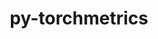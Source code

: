 ---
title: "py-torchmetrics"
layout: cache
categories: [package, develop]
meta: {"compilers": ["apple-clang@=16.0.0", "gcc@=11.4.0", "gcc@=13.2.0"], "num_specs": 200, "num_specs_by_stack": {"e4s": 9, "e4s-neoverse_v1": 4, "ml-darwin-aarch64-mps": 20, "ml-linux-aarch64-cpu": 42, "ml-linux-aarch64-cuda": 42, "ml-linux-x86_64-cpu": 41, "ml-linux-x86_64-cuda": 42, "root": 200}, "oss": ["sequoia", "ubuntu22.04", "ubuntu24.04"], "platforms": ["darwin", "linux"], "stacks": ["e4s", "e4s-neoverse_v1", "ml-darwin-aarch64-mps", "ml-linux-aarch64-cpu", "ml-linux-aarch64-cuda", "ml-linux-x86_64-cpu", "ml-linux-x86_64-cuda", "root"], "targets": ["aarch64", "neoverse_v1", "x86_64_v3"], "versions": ["1.6.0", "1.6.1", "1.6.2"]}
spec_details: [{"compiler": "apple-clang@=16.0.0", "hash": "25wtqin5hruwf7wlbxm6r72scxez2htk", "os": "sequoia", "platform": "darwin", "size": "-", "stacks": ["ml-darwin-aarch64-mps", "root"], "target": "aarch64", "variants": ["build_system=python_pip", "~image"], "versions": ["1.6.2"]}, {"compiler": "gcc@=13.2.0", "hash": "2io6d55w47ek5af7mgj3lzwlfxz74o45", "os": "ubuntu24.04", "platform": "linux", "size": "-", "stacks": ["ml-linux-x86_64-cpu", "root"], "target": "x86_64_v3", "variants": ["build_system=python_pip", "~image"], "versions": ["1.6.1"]}, {"compiler": "gcc@=13.2.0", "hash": "2jnzw7xkdejjjj2bu5vn4emdyaimbukd", "os": "ubuntu24.04", "platform": "linux", "size": "-", "stacks": ["ml-linux-aarch64-cpu", "root"], "target": "aarch64", "variants": ["build_system=python_pip", "~image"], "versions": ["1.6.1"]}, {"compiler": "apple-clang@=16.0.0", "hash": "2wak2chmlc4zn423zdxvupmnncrzgsxh", "os": "sequoia", "platform": "darwin", "size": "-", "stacks": ["ml-darwin-aarch64-mps", "root"], "target": "aarch64", "variants": ["build_system=python_pip", "~image"], "versions": ["1.6.2"]}, {"compiler": "gcc@=13.2.0", "hash": "36nk5tmipyu4ypyusr26w7d5gnfb2m2g", "os": "ubuntu24.04", "platform": "linux", "size": "-", "stacks": ["ml-linux-x86_64-cpu", "root"], "target": "x86_64_v3", "variants": ["build_system=python_pip", "~image"], "versions": ["1.6.2"]}, {"compiler": "gcc@=13.2.0", "hash": "37agagr7ziaigqlyx5achxjdsnl7k3y3", "os": "ubuntu24.04", "platform": "linux", "size": "-", "stacks": ["ml-linux-x86_64-cuda", "root"], "target": "x86_64_v3", "variants": ["build_system=python_pip", "~image"], "versions": ["1.6.1"]}, {"compiler": "gcc@=13.2.0", "hash": "3a4ma4jdn2spnwh6h6yyr33nrp62fldb", "os": "ubuntu24.04", "platform": "linux", "size": "-", "stacks": ["ml-linux-aarch64-cuda", "root"], "target": "aarch64", "variants": ["build_system=python_pip", "~image"], "versions": ["1.6.1"]}, {"compiler": "gcc@=13.2.0", "hash": "3arl3uxj5mq34sis7iwiwyxfuhlwjuul", "os": "ubuntu24.04", "platform": "linux", "size": "-", "stacks": ["ml-linux-aarch64-cpu", "root"], "target": "aarch64", "variants": ["build_system=python_pip", "~image"], "versions": ["1.6.1"]}, {"compiler": "gcc@=13.2.0", "hash": "3djiqszxu7s7dglnwvobymurs4rgooka", "os": "ubuntu24.04", "platform": "linux", "size": "-", "stacks": ["ml-linux-x86_64-cuda", "root"], "target": "x86_64_v3", "variants": ["build_system=python_pip", "~image"], "versions": ["1.6.1"]}, {"compiler": "gcc@=13.2.0", "hash": "3je7ilpwydmyrjhnaljyvxg5zwycbnmk", "os": "ubuntu24.04", "platform": "linux", "size": "-", "stacks": ["ml-linux-x86_64-cpu", "root"], "target": "x86_64_v3", "variants": ["build_system=python_pip", "~image"], "versions": ["1.6.1"]}, {"compiler": "gcc@=11.4.0", "hash": "3m2vpycpcsqwkr3p246bxboh2f2y2rbx", "os": "ubuntu22.04", "platform": "linux", "size": "-", "stacks": ["e4s", "root"], "target": "x86_64_v3", "variants": ["build_system=python_pip", "~image"], "versions": ["1.6.1"]}, {"compiler": "gcc@=13.2.0", "hash": "3qciakvnq5wbgzzk2io7vrbzx7zywvmh", "os": "ubuntu24.04", "platform": "linux", "size": "-", "stacks": ["ml-linux-aarch64-cuda", "root"], "target": "aarch64", "variants": ["build_system=python_pip", "~image"], "versions": ["1.6.1"]}, {"compiler": "gcc@=13.2.0", "hash": "3s3szvzz7csl6lr2cygfavoesra3malj", "os": "ubuntu24.04", "platform": "linux", "size": "-", "stacks": ["ml-linux-x86_64-cuda", "root"], "target": "x86_64_v3", "variants": ["build_system=python_pip", "~image"], "versions": ["1.6.2"]}, {"compiler": "gcc@=13.2.0", "hash": "3xwlmtt7kxvjhqy55dgkk2tg6oneqkjp", "os": "ubuntu24.04", "platform": "linux", "size": "-", "stacks": ["ml-linux-aarch64-cuda", "root"], "target": "aarch64", "variants": ["build_system=python_pip", "~image"], "versions": ["1.6.2"]}, {"compiler": "gcc@=13.2.0", "hash": "46nuqrlbmmdml4wva4bdod2ebse2o6pz", "os": "ubuntu24.04", "platform": "linux", "size": "-", "stacks": ["ml-linux-x86_64-cpu", "root"], "target": "x86_64_v3", "variants": ["build_system=python_pip", "~image"], "versions": ["1.6.2"]}, {"compiler": "gcc@=13.2.0", "hash": "4bljovjbzsqugk7smaxmiynkddubbbsg", "os": "ubuntu24.04", "platform": "linux", "size": "-", "stacks": ["ml-linux-x86_64-cpu", "root"], "target": "x86_64_v3", "variants": ["build_system=python_pip", "~image"], "versions": ["1.6.2"]}, {"compiler": "gcc@=13.2.0", "hash": "4k6dvxfgsvnryva5ikbjo6o75jyys3sp", "os": "ubuntu24.04", "platform": "linux", "size": "-", "stacks": ["ml-linux-x86_64-cpu", "root"], "target": "x86_64_v3", "variants": ["build_system=python_pip", "~image"], "versions": ["1.6.1"]}, {"compiler": "apple-clang@=16.0.0", "hash": "4l6xyjar5kiva5pzavew7joxlnjg53jo", "os": "sequoia", "platform": "darwin", "size": "-", "stacks": ["ml-darwin-aarch64-mps", "root"], "target": "aarch64", "variants": ["build_system=python_pip", "~image"], "versions": ["1.6.2"]}, {"compiler": "gcc@=13.2.0", "hash": "4pb524erk7pu6l6l7c25fckhj7wpypzc", "os": "ubuntu24.04", "platform": "linux", "size": "-", "stacks": ["ml-linux-aarch64-cpu", "root"], "target": "aarch64", "variants": ["build_system=python_pip", "~image"], "versions": ["1.6.1"]}, {"compiler": "gcc@=13.2.0", "hash": "4ujfp7baq4q5d6mnwpksptoyclw7ikzi", "os": "ubuntu24.04", "platform": "linux", "size": "-", "stacks": ["ml-linux-x86_64-cuda", "root"], "target": "x86_64_v3", "variants": ["build_system=python_pip", "~image"], "versions": ["1.6.2"]}, {"compiler": "apple-clang@=16.0.0", "hash": "4ygunkcwptamsrmtsrr5apbjzqug5jno", "os": "sequoia", "platform": "darwin", "size": "-", "stacks": ["ml-darwin-aarch64-mps", "root"], "target": "aarch64", "variants": ["build_system=python_pip", "~image"], "versions": ["1.6.2"]}, {"compiler": "gcc@=13.2.0", "hash": "4yqztfza47a3sls7psc2kxkcsc5utnf6", "os": "ubuntu24.04", "platform": "linux", "size": "-", "stacks": ["ml-linux-aarch64-cuda", "root"], "target": "aarch64", "variants": ["build_system=python_pip", "~image"], "versions": ["1.6.1"]}, {"compiler": "gcc@=11.4.0", "hash": "542hjb36d4yihlihpout3kzynjjdbr3s", "os": "ubuntu22.04", "platform": "linux", "size": "-", "stacks": ["e4s", "root"], "target": "x86_64_v3", "variants": ["build_system=python_pip", "~image"], "versions": ["1.6.2"]}, {"compiler": "gcc@=13.2.0", "hash": "56vrjihggom25r7y72ibeaxustrauqbe", "os": "ubuntu24.04", "platform": "linux", "size": "-", "stacks": ["ml-linux-x86_64-cpu", "root"], "target": "x86_64_v3", "variants": ["build_system=python_pip", "~image"], "versions": ["1.6.1"]}, {"compiler": "gcc@=13.2.0", "hash": "5niqio4wppjao7thcbnu7pkbivmpuhft", "os": "ubuntu24.04", "platform": "linux", "size": "-", "stacks": ["ml-linux-x86_64-cpu", "root"], "target": "x86_64_v3", "variants": ["build_system=python_pip", "~image"], "versions": ["1.6.2"]}, {"compiler": "gcc@=13.2.0", "hash": "5pqb23bpysgifwzyeckxpuvpihyb4arj", "os": "ubuntu24.04", "platform": "linux", "size": "-", "stacks": ["ml-linux-x86_64-cpu", "root"], "target": "x86_64_v3", "variants": ["build_system=python_pip", "~image"], "versions": ["1.6.1"]}, {"compiler": "gcc@=13.2.0", "hash": "62gjfsay6yddewahqcl5trhaxqgqg333", "os": "ubuntu24.04", "platform": "linux", "size": "-", "stacks": ["ml-linux-x86_64-cpu", "root"], "target": "x86_64_v3", "variants": ["build_system=python_pip", "~image"], "versions": ["1.6.1"]}, {"compiler": "gcc@=11.4.0", "hash": "63c4ojqxyddrkjhzbgog4e6lbp2iy2ig", "os": "ubuntu22.04", "platform": "linux", "size": "-", "stacks": ["e4s", "root"], "target": "x86_64_v3", "variants": ["build_system=python_pip", "~image"], "versions": ["1.6.1"]}, {"compiler": "gcc@=13.2.0", "hash": "6canwssideep5jwlkt3bpr3lgh44rqwo", "os": "ubuntu24.04", "platform": "linux", "size": "-", "stacks": ["ml-linux-aarch64-cuda", "root"], "target": "aarch64", "variants": ["build_system=python_pip", "~image"], "versions": ["1.6.2"]}, {"compiler": "gcc@=13.2.0", "hash": "6f5nqyqakdh26dbv46af5rsogvjqc4rm", "os": "ubuntu24.04", "platform": "linux", "size": "-", "stacks": ["ml-linux-aarch64-cpu", "root"], "target": "aarch64", "variants": ["build_system=python_pip", "~image"], "versions": ["1.6.2"]}, {"compiler": "gcc@=13.2.0", "hash": "6qjz7r3ixkxlb5kzcyjyfnaojzgr5y64", "os": "ubuntu24.04", "platform": "linux", "size": "-", "stacks": ["ml-linux-x86_64-cuda", "root"], "target": "x86_64_v3", "variants": ["build_system=python_pip", "~image"], "versions": ["1.6.1"]}, {"compiler": "gcc@=13.2.0", "hash": "6tevvqtfrpfaoh7rbndja62bz52efd2y", "os": "ubuntu24.04", "platform": "linux", "size": "-", "stacks": ["ml-linux-x86_64-cpu", "root"], "target": "x86_64_v3", "variants": ["build_system=python_pip", "~image"], "versions": ["1.6.2"]}, {"compiler": "gcc@=13.2.0", "hash": "6usnspnjw5mgnocr3rlaipdz7kk7iosb", "os": "ubuntu24.04", "platform": "linux", "size": "-", "stacks": ["ml-linux-aarch64-cuda", "root"], "target": "aarch64", "variants": ["build_system=python_pip", "~image"], "versions": ["1.6.2"]}, {"compiler": "gcc@=13.2.0", "hash": "6wh5iljbxqb4ccdzynq6fva4sm7fg7cl", "os": "ubuntu24.04", "platform": "linux", "size": "-", "stacks": ["ml-linux-aarch64-cuda", "root"], "target": "aarch64", "variants": ["build_system=python_pip", "~image"], "versions": ["1.6.1"]}, {"compiler": "apple-clang@=16.0.0", "hash": "6xt3mlatafafx2tcu3cmpg26zvumcg6o", "os": "sequoia", "platform": "darwin", "size": "-", "stacks": ["ml-darwin-aarch64-mps", "root"], "target": "aarch64", "variants": ["build_system=python_pip", "~image"], "versions": ["1.6.2"]}, {"compiler": "gcc@=13.2.0", "hash": "775ox7lxpx5vnko6c2uex7x4lm62cera", "os": "ubuntu24.04", "platform": "linux", "size": "-", "stacks": ["ml-linux-aarch64-cpu", "root"], "target": "aarch64", "variants": ["build_system=python_pip", "~image"], "versions": ["1.6.1"]}, {"compiler": "gcc@=13.2.0", "hash": "7d3soniz6d7ietazyfwv6q4u2y5gkprs", "os": "ubuntu24.04", "platform": "linux", "size": "-", "stacks": ["ml-linux-aarch64-cuda", "root"], "target": "aarch64", "variants": ["build_system=python_pip", "~image"], "versions": ["1.6.1"]}, {"compiler": "gcc@=13.2.0", "hash": "7dhypxoaw55h2nonwefteq4xuzzacmkf", "os": "ubuntu24.04", "platform": "linux", "size": "-", "stacks": ["ml-linux-x86_64-cuda", "root"], "target": "x86_64_v3", "variants": ["build_system=python_pip", "~image"], "versions": ["1.6.2"]}, {"compiler": "gcc@=13.2.0", "hash": "7k2cmapd5efg6bzz7ts3twgixiqavekm", "os": "ubuntu24.04", "platform": "linux", "size": "-", "stacks": ["ml-linux-aarch64-cuda", "root"], "target": "aarch64", "variants": ["build_system=python_pip", "~image"], "versions": ["1.6.1"]}, {"compiler": "gcc@=13.2.0", "hash": "7wco3ebi27pxtdash6rux67n3l6jhvz6", "os": "ubuntu24.04", "platform": "linux", "size": "-", "stacks": ["ml-linux-x86_64-cpu", "root"], "target": "x86_64_v3", "variants": ["build_system=python_pip", "~image"], "versions": ["1.6.2"]}, {"compiler": "gcc@=13.2.0", "hash": "7zsowpttnvhevnqts4dmzpp5rkcd7z33", "os": "ubuntu24.04", "platform": "linux", "size": "-", "stacks": ["ml-linux-x86_64-cpu", "root"], "target": "x86_64_v3", "variants": ["build_system=python_pip", "~image"], "versions": ["1.6.1"]}, {"compiler": "apple-clang@=16.0.0", "hash": "a25brt7tetxqf6scjpd6adibgt3lkzcx", "os": "sequoia", "platform": "darwin", "size": "-", "stacks": ["ml-darwin-aarch64-mps", "root"], "target": "aarch64", "variants": ["build_system=python_pip", "~image"], "versions": ["1.6.2"]}, {"compiler": "gcc@=13.2.0", "hash": "a3jlnjddlbamlmggpzdpvfjs72fjih7e", "os": "ubuntu24.04", "platform": "linux", "size": "-", "stacks": ["ml-linux-x86_64-cuda", "root"], "target": "x86_64_v3", "variants": ["build_system=python_pip", "~image"], "versions": ["1.6.2"]}, {"compiler": "gcc@=11.4.0", "hash": "aasfdjroeie6uukftonkvibv6noogskf", "os": "ubuntu22.04", "platform": "linux", "size": "-", "stacks": ["e4s-neoverse_v1", "root"], "target": "neoverse_v1", "variants": ["build_system=python_pip", "~image"], "versions": ["1.6.0"]}, {"compiler": "gcc@=13.2.0", "hash": "agu6l6alt4ymfyd4bpbug64pk2mnldxf", "os": "ubuntu24.04", "platform": "linux", "size": "-", "stacks": ["ml-linux-x86_64-cpu", "root"], "target": "x86_64_v3", "variants": ["build_system=python_pip", "~image"], "versions": ["1.6.1"]}, {"compiler": "gcc@=13.2.0", "hash": "anubjdgsj4saphxhewosh6zjkhnuv3dw", "os": "ubuntu24.04", "platform": "linux", "size": "-", "stacks": ["ml-linux-x86_64-cpu", "root"], "target": "x86_64_v3", "variants": ["build_system=python_pip", "~image"], "versions": ["1.6.1"]}, {"compiler": "gcc@=13.2.0", "hash": "ap4x4mz3wlfssjndxtanqxjpwnfdkc27", "os": "ubuntu24.04", "platform": "linux", "size": "-", "stacks": ["ml-linux-aarch64-cpu", "root"], "target": "aarch64", "variants": ["build_system=python_pip", "~image"], "versions": ["1.6.1"]}, {"compiler": "gcc@=13.2.0", "hash": "aypdsi254igmp4i4fy5p2vhhpqmk2hob", "os": "ubuntu24.04", "platform": "linux", "size": "-", "stacks": ["ml-linux-aarch64-cpu", "root"], "target": "aarch64", "variants": ["build_system=python_pip", "~image"], "versions": ["1.6.2"]}, {"compiler": "gcc@=13.2.0", "hash": "bobzyycdbpcjzwcvufmteppqfnnyzop7", "os": "ubuntu24.04", "platform": "linux", "size": "-", "stacks": ["ml-linux-aarch64-cuda", "root"], "target": "aarch64", "variants": ["build_system=python_pip", "~image"], "versions": ["1.6.2"]}, {"compiler": "gcc@=13.2.0", "hash": "bppnpy34ojqzyu3ceouhvm5inyymds3l", "os": "ubuntu24.04", "platform": "linux", "size": "-", "stacks": ["ml-linux-x86_64-cuda", "root"], "target": "x86_64_v3", "variants": ["build_system=python_pip", "~image"], "versions": ["1.6.1"]}, {"compiler": "gcc@=13.2.0", "hash": "bqupaovzacaw5d3niqculuwxbixics3u", "os": "ubuntu24.04", "platform": "linux", "size": "-", "stacks": ["ml-linux-aarch64-cuda", "root"], "target": "aarch64", "variants": ["build_system=python_pip", "~image"], "versions": ["1.6.1"]}, {"compiler": "gcc@=13.2.0", "hash": "c432zqofjsirj2y6jdznnvz6t4sq3i2d", "os": "ubuntu24.04", "platform": "linux", "size": "-", "stacks": ["ml-linux-x86_64-cuda", "root"], "target": "x86_64_v3", "variants": ["build_system=python_pip", "~image"], "versions": ["1.6.2"]}, {"compiler": "gcc@=13.2.0", "hash": "c6pcqwf3pjgaxeewh744ebohku4wzlk2", "os": "ubuntu24.04", "platform": "linux", "size": "-", "stacks": ["ml-linux-aarch64-cuda", "root"], "target": "aarch64", "variants": ["build_system=python_pip", "~image"], "versions": ["1.6.1"]}, {"compiler": "gcc@=13.2.0", "hash": "c7r25gapglsyrott3g5zkwoff6gihxd5", "os": "ubuntu24.04", "platform": "linux", "size": "-", "stacks": ["ml-linux-x86_64-cpu", "root"], "target": "x86_64_v3", "variants": ["build_system=python_pip", "~image"], "versions": ["1.6.1"]}, {"compiler": "gcc@=13.2.0", "hash": "cjowmxnfrct3syln3pvfu4ic72o6js4k", "os": "ubuntu24.04", "platform": "linux", "size": "-", "stacks": ["ml-linux-aarch64-cpu", "root"], "target": "aarch64", "variants": ["build_system=python_pip", "~image"], "versions": ["1.6.2"]}, {"compiler": "gcc@=13.2.0", "hash": "cm7y2kdc3a4iwl5runfeptovgrnxl5yo", "os": "ubuntu24.04", "platform": "linux", "size": "-", "stacks": ["ml-linux-aarch64-cpu", "root"], "target": "aarch64", "variants": ["build_system=python_pip", "~image"], "versions": ["1.6.1"]}, {"compiler": "gcc@=13.2.0", "hash": "coldurfbaxxhiyog22jscz7uura74wjr", "os": "ubuntu24.04", "platform": "linux", "size": "-", "stacks": ["ml-linux-aarch64-cuda", "root"], "target": "aarch64", "variants": ["build_system=python_pip", "~image"], "versions": ["1.6.2"]}, {"compiler": "gcc@=13.2.0", "hash": "cqmenvqz2ge4t5fyh5dlig6upogaaqsr", "os": "ubuntu24.04", "platform": "linux", "size": "-", "stacks": ["ml-linux-aarch64-cuda", "root"], "target": "aarch64", "variants": ["build_system=python_pip", "~image"], "versions": ["1.6.1"]}, {"compiler": "gcc@=13.2.0", "hash": "cr2a6b7gxvqau3bzx6c4rbmtqshmzhzh", "os": "ubuntu24.04", "platform": "linux", "size": "-", "stacks": ["ml-linux-aarch64-cuda", "root"], "target": "aarch64", "variants": ["build_system=python_pip", "~image"], "versions": ["1.6.1"]}, {"compiler": "gcc@=11.4.0", "hash": "cx6njgiai3b6reeihfsyscha45etfayo", "os": "ubuntu22.04", "platform": "linux", "size": "-", "stacks": ["e4s", "root"], "target": "x86_64_v3", "variants": ["build_system=python_pip", "~image"], "versions": ["1.6.2"]}, {"compiler": "apple-clang@=16.0.0", "hash": "cyxltmt7s3jzedip2b7zoqkrr6zrphjb", "os": "sequoia", "platform": "darwin", "size": "-", "stacks": ["ml-darwin-aarch64-mps", "root"], "target": "aarch64", "variants": ["build_system=python_pip", "~image"], "versions": ["1.6.2"]}, {"compiler": "gcc@=13.2.0", "hash": "dhmqh64rlmtdhaveuahhfvyabkd5z5yb", "os": "ubuntu24.04", "platform": "linux", "size": "-", "stacks": ["ml-linux-x86_64-cpu", "root"], "target": "x86_64_v3", "variants": ["build_system=python_pip", "~image"], "versions": ["1.6.1"]}, {"compiler": "gcc@=13.2.0", "hash": "djlczagrflh7duqcx7sfppr3lqlbhs4c", "os": "ubuntu24.04", "platform": "linux", "size": "-", "stacks": ["ml-linux-x86_64-cpu", "root"], "target": "x86_64_v3", "variants": ["build_system=python_pip", "~image"], "versions": ["1.6.1"]}, {"compiler": "gcc@=13.2.0", "hash": "dlrpkop3othl6oel7ssjnowijzrurgm3", "os": "ubuntu24.04", "platform": "linux", "size": "-", "stacks": ["ml-linux-x86_64-cuda", "root"], "target": "x86_64_v3", "variants": ["build_system=python_pip", "~image"], "versions": ["1.6.1"]}, {"compiler": "gcc@=13.2.0", "hash": "ds5vmnds6qfn6tbeiocroskkxbcc457u", "os": "ubuntu24.04", "platform": "linux", "size": "-", "stacks": ["ml-linux-x86_64-cpu", "root"], "target": "x86_64_v3", "variants": ["build_system=python_pip", "~image"], "versions": ["1.6.2"]}, {"compiler": "gcc@=13.2.0", "hash": "dsqfism7wje4sxxfnk55nwiabg6huh5h", "os": "ubuntu24.04", "platform": "linux", "size": "-", "stacks": ["ml-linux-aarch64-cpu", "root"], "target": "aarch64", "variants": ["build_system=python_pip", "~image"], "versions": ["1.6.2"]}, {"compiler": "gcc@=13.2.0", "hash": "dzzs2hcljtknynzgdzhixr3tsppsln24", "os": "ubuntu24.04", "platform": "linux", "size": "-", "stacks": ["ml-linux-x86_64-cuda", "root"], "target": "x86_64_v3", "variants": ["build_system=python_pip", "~image"], "versions": ["1.6.1"]}, {"compiler": "gcc@=13.2.0", "hash": "edr53scgrzrtz3qzw5n6zo5bblpdlc5l", "os": "ubuntu24.04", "platform": "linux", "size": "-", "stacks": ["ml-linux-aarch64-cuda", "root"], "target": "aarch64", "variants": ["build_system=python_pip", "~image"], "versions": ["1.6.1"]}, {"compiler": "gcc@=13.2.0", "hash": "eiezjztsspqeydz6sfmepginlew4kzvi", "os": "ubuntu24.04", "platform": "linux", "size": "-", "stacks": ["ml-linux-aarch64-cpu", "root"], "target": "aarch64", "variants": ["build_system=python_pip", "~image"], "versions": ["1.6.1"]}, {"compiler": "gcc@=13.2.0", "hash": "elv6vglybxnwci6wii4r7ygvvxd3cvl7", "os": "ubuntu24.04", "platform": "linux", "size": "-", "stacks": ["ml-linux-aarch64-cpu", "root"], "target": "aarch64", "variants": ["build_system=python_pip", "~image"], "versions": ["1.6.1"]}, {"compiler": "gcc@=13.2.0", "hash": "er6yuuhlf7qlvgzkd3u3sgf2rlfsafpx", "os": "ubuntu24.04", "platform": "linux", "size": "-", "stacks": ["ml-linux-x86_64-cuda", "root"], "target": "x86_64_v3", "variants": ["build_system=python_pip", "~image"], "versions": ["1.6.1"]}, {"compiler": "gcc@=13.2.0", "hash": "eu2wy5h5xxfw4wbyvvju7rq67waj7w6h", "os": "ubuntu24.04", "platform": "linux", "size": "-", "stacks": ["ml-linux-aarch64-cpu", "root"], "target": "aarch64", "variants": ["build_system=python_pip", "~image"], "versions": ["1.6.1"]}, {"compiler": "gcc@=13.2.0", "hash": "f7se7moglvps42rd2f574hfrqamnpjoq", "os": "ubuntu24.04", "platform": "linux", "size": "-", "stacks": ["ml-linux-aarch64-cpu", "root"], "target": "aarch64", "variants": ["build_system=python_pip", "~image"], "versions": ["1.6.1"]}, {"compiler": "gcc@=13.2.0", "hash": "fjcfylac7evbtjogsr7gxl6a2iioznsf", "os": "ubuntu24.04", "platform": "linux", "size": "-", "stacks": ["ml-linux-aarch64-cpu", "root"], "target": "aarch64", "variants": ["build_system=python_pip", "~image"], "versions": ["1.6.2"]}, {"compiler": "gcc@=13.2.0", "hash": "fnvyy7zdgxelurbgkhkdga3cr75wq523", "os": "ubuntu24.04", "platform": "linux", "size": "-", "stacks": ["ml-linux-x86_64-cuda", "root"], "target": "x86_64_v3", "variants": ["build_system=python_pip", "~image"], "versions": ["1.6.2"]}, {"compiler": "gcc@=13.2.0", "hash": "fsb7gmgxakhailc63w5frifwozrcia3p", "os": "ubuntu24.04", "platform": "linux", "size": "-", "stacks": ["ml-linux-aarch64-cuda", "root"], "target": "aarch64", "variants": ["build_system=python_pip", "~image"], "versions": ["1.6.2"]}, {"compiler": "gcc@=13.2.0", "hash": "fx6c3whmeulyi6kwwlrax7l7nd5kyqjl", "os": "ubuntu24.04", "platform": "linux", "size": "-", "stacks": ["ml-linux-aarch64-cpu", "root"], "target": "aarch64", "variants": ["build_system=python_pip", "~image"], "versions": ["1.6.2"]}, {"compiler": "gcc@=13.2.0", "hash": "gbu3iawfm2ok75ha4epr4hzbp54cnoqb", "os": "ubuntu24.04", "platform": "linux", "size": "-", "stacks": ["ml-linux-aarch64-cuda", "root"], "target": "aarch64", "variants": ["build_system=python_pip", "~image"], "versions": ["1.6.2"]}, {"compiler": "gcc@=13.2.0", "hash": "gbu556ixyyykneksbdbfkvlpyex2jyn3", "os": "ubuntu24.04", "platform": "linux", "size": "-", "stacks": ["ml-linux-x86_64-cpu", "root"], "target": "x86_64_v3", "variants": ["build_system=python_pip", "~image"], "versions": ["1.6.1"]}, {"compiler": "gcc@=13.2.0", "hash": "glzputjszxirp6pe3yjlrxxsf3dtkrdy", "os": "ubuntu24.04", "platform": "linux", "size": "-", "stacks": ["ml-linux-x86_64-cpu", "root"], "target": "x86_64_v3", "variants": ["build_system=python_pip", "~image"], "versions": ["1.6.2"]}, {"compiler": "gcc@=11.4.0", "hash": "gui6eoy5vwclvlni3a4iul52xruiibpv", "os": "ubuntu22.04", "platform": "linux", "size": "-", "stacks": ["e4s", "root"], "target": "x86_64_v3", "variants": ["build_system=python_pip", "~image"], "versions": ["1.6.2"]}, {"compiler": "apple-clang@=16.0.0", "hash": "h66klj423bnohj7mylu4ylxmkv6b44hj", "os": "sequoia", "platform": "darwin", "size": "-", "stacks": ["ml-darwin-aarch64-mps", "root"], "target": "aarch64", "variants": ["build_system=python_pip", "~image"], "versions": ["1.6.2"]}, {"compiler": "gcc@=13.2.0", "hash": "h6derez3a5ca56qlk55pje6pr7j64tzt", "os": "ubuntu24.04", "platform": "linux", "size": "-", "stacks": ["ml-linux-aarch64-cpu", "root"], "target": "aarch64", "variants": ["build_system=python_pip", "~image"], "versions": ["1.6.1"]}, {"compiler": "apple-clang@=16.0.0", "hash": "hfaakwqklnvrsu4vmcoywpkysuq7mg6g", "os": "sequoia", "platform": "darwin", "size": "-", "stacks": ["ml-darwin-aarch64-mps", "root"], "target": "aarch64", "variants": ["build_system=python_pip", "~image"], "versions": ["1.6.2"]}, {"compiler": "gcc@=13.2.0", "hash": "hh745tje3nhqumsiitnxedubdkbrnxw7", "os": "ubuntu24.04", "platform": "linux", "size": "-", "stacks": ["ml-linux-aarch64-cuda", "root"], "target": "aarch64", "variants": ["build_system=python_pip", "~image"], "versions": ["1.6.2"]}, {"compiler": "gcc@=13.2.0", "hash": "hip7qh5yjuqn7zv6shqkiezox45ddtso", "os": "ubuntu24.04", "platform": "linux", "size": "-", "stacks": ["ml-linux-aarch64-cpu", "root"], "target": "aarch64", "variants": ["build_system=python_pip", "~image"], "versions": ["1.6.2"]}, {"compiler": "gcc@=13.2.0", "hash": "hzzlyksykjffbmusstnca6znsu7lfknm", "os": "ubuntu24.04", "platform": "linux", "size": "-", "stacks": ["ml-linux-aarch64-cuda", "root"], "target": "aarch64", "variants": ["build_system=python_pip", "~image"], "versions": ["1.6.2"]}, {"compiler": "gcc@=13.2.0", "hash": "i3l4iqfh5x553mzohbuy3v7aoxhpz3gt", "os": "ubuntu24.04", "platform": "linux", "size": "-", "stacks": ["ml-linux-aarch64-cuda", "root"], "target": "aarch64", "variants": ["build_system=python_pip", "~image"], "versions": ["1.6.1"]}, {"compiler": "gcc@=13.2.0", "hash": "i3qtufwnvswa5543lsty5o3cy6fqskm7", "os": "ubuntu24.04", "platform": "linux", "size": "-", "stacks": ["ml-linux-x86_64-cpu", "root"], "target": "x86_64_v3", "variants": ["build_system=python_pip", "~image"], "versions": ["1.6.2"]}, {"compiler": "gcc@=13.2.0", "hash": "icsq3rr3d7ycq34xjazswycqm73lzma4", "os": "ubuntu24.04", "platform": "linux", "size": "-", "stacks": ["ml-linux-aarch64-cuda", "root"], "target": "aarch64", "variants": ["build_system=python_pip", "~image"], "versions": ["1.6.2"]}, {"compiler": "gcc@=13.2.0", "hash": "ilrqhwsojqbfgbxn5wgkwekmqussf6yd", "os": "ubuntu24.04", "platform": "linux", "size": "-", "stacks": ["ml-linux-aarch64-cpu", "root"], "target": "aarch64", "variants": ["build_system=python_pip", "~image"], "versions": ["1.6.1"]}, {"compiler": "gcc@=13.2.0", "hash": "ithrwwd5ncrndacmhljkj3slrp5vtlvo", "os": "ubuntu24.04", "platform": "linux", "size": "-", "stacks": ["ml-linux-aarch64-cuda", "root"], "target": "aarch64", "variants": ["build_system=python_pip", "~image"], "versions": ["1.6.1"]}, {"compiler": "gcc@=13.2.0", "hash": "j3tdn5cgscc5gj2virv4uroyrlla3ffu", "os": "ubuntu24.04", "platform": "linux", "size": "-", "stacks": ["ml-linux-aarch64-cpu", "root"], "target": "aarch64", "variants": ["build_system=python_pip", "~image"], "versions": ["1.6.2"]}, {"compiler": "gcc@=13.2.0", "hash": "japer4csyqay6s3acacqcsy4yqjxdv6k", "os": "ubuntu24.04", "platform": "linux", "size": "-", "stacks": ["ml-linux-aarch64-cuda", "root"], "target": "aarch64", "variants": ["build_system=python_pip", "~image"], "versions": ["1.6.2"]}, {"compiler": "gcc@=13.2.0", "hash": "jc75drm5gcvojykb6i2y2hifmvigxn5f", "os": "ubuntu24.04", "platform": "linux", "size": "-", "stacks": ["ml-linux-x86_64-cuda", "root"], "target": "x86_64_v3", "variants": ["build_system=python_pip", "~image"], "versions": ["1.6.2"]}, {"compiler": "gcc@=13.2.0", "hash": "jcbrfpffdbpdz7kredy3brtp2j53ponv", "os": "ubuntu24.04", "platform": "linux", "size": "-", "stacks": ["ml-linux-aarch64-cpu", "root"], "target": "aarch64", "variants": ["build_system=python_pip", "~image"], "versions": ["1.6.2"]}, {"compiler": "gcc@=13.2.0", "hash": "jcvb35okqzit7yrh4hxv5u5m7xjftliq", "os": "ubuntu24.04", "platform": "linux", "size": "-", "stacks": ["ml-linux-x86_64-cuda", "root"], "target": "x86_64_v3", "variants": ["build_system=python_pip", "~image"], "versions": ["1.6.2"]}, {"compiler": "gcc@=13.2.0", "hash": "jd7jmjpx7ljfqcghivtpxlge57ub4ryc", "os": "ubuntu24.04", "platform": "linux", "size": "-", "stacks": ["ml-linux-x86_64-cuda", "root"], "target": "x86_64_v3", "variants": ["build_system=python_pip", "~image"], "versions": ["1.6.1"]}, {"compiler": "gcc@=13.2.0", "hash": "jk7tpmpzwraqaedloao3zbf2rstqnhvh", "os": "ubuntu24.04", "platform": "linux", "size": "-", "stacks": ["ml-linux-x86_64-cpu", "root"], "target": "x86_64_v3", "variants": ["build_system=python_pip", "~image"], "versions": ["1.6.2"]}, {"compiler": "gcc@=13.2.0", "hash": "jm4ytjzkcllvuno6bvob6geq5dvz7shs", "os": "ubuntu24.04", "platform": "linux", "size": "-", "stacks": ["ml-linux-aarch64-cuda", "root"], "target": "aarch64", "variants": ["build_system=python_pip", "~image"], "versions": ["1.6.2"]}, {"compiler": "gcc@=13.2.0", "hash": "joluwullt6gg4xhr6lprvcsx7x2npglc", "os": "ubuntu24.04", "platform": "linux", "size": "-", "stacks": ["ml-linux-aarch64-cpu", "root"], "target": "aarch64", "variants": ["build_system=python_pip", "~image"], "versions": ["1.6.1"]}, {"compiler": "gcc@=13.2.0", "hash": "k6cxchaksm6jhqryo3xd6m5nqsnidwzz", "os": "ubuntu24.04", "platform": "linux", "size": "-", "stacks": ["ml-linux-x86_64-cpu", "root"], "target": "x86_64_v3", "variants": ["build_system=python_pip", "~image"], "versions": ["1.6.1"]}, {"compiler": "gcc@=13.2.0", "hash": "kgjam6eaey6eslshluouz65u3sbpkicy", "os": "ubuntu24.04", "platform": "linux", "size": "-", "stacks": ["ml-linux-x86_64-cpu", "root"], "target": "x86_64_v3", "variants": ["build_system=python_pip", "~image"], "versions": ["1.6.2"]}, {"compiler": "gcc@=13.2.0", "hash": "kk24ob3ny2rev2afqs5ywcwmxisztpp7", "os": "ubuntu24.04", "platform": "linux", "size": "-", "stacks": ["ml-linux-aarch64-cpu", "root"], "target": "aarch64", "variants": ["build_system=python_pip", "~image"], "versions": ["1.6.1"]}, {"compiler": "gcc@=13.2.0", "hash": "kkcpkxjckbiagx7ek5c7wqjcblxx3p2v", "os": "ubuntu24.04", "platform": "linux", "size": "-", "stacks": ["ml-linux-aarch64-cpu", "root"], "target": "aarch64", "variants": ["build_system=python_pip", "~image"], "versions": ["1.6.2"]}, {"compiler": "apple-clang@=16.0.0", "hash": "ksbavh7sghljfqgalzarqdhx2vffykys", "os": "sequoia", "platform": "darwin", "size": "-", "stacks": ["ml-darwin-aarch64-mps", "root"], "target": "aarch64", "variants": ["build_system=python_pip", "~image"], "versions": ["1.6.1"]}, {"compiler": "gcc@=13.2.0", "hash": "kw2h4ictwwrn5hrrro56jfkkmuniy3e2", "os": "ubuntu24.04", "platform": "linux", "size": "-", "stacks": ["ml-linux-aarch64-cuda", "root"], "target": "aarch64", "variants": ["build_system=python_pip", "~image"], "versions": ["1.6.2"]}, {"compiler": "gcc@=13.2.0", "hash": "latorwnvwbdcfyvhjl24cfrpa7ncdojs", "os": "ubuntu24.04", "platform": "linux", "size": "-", "stacks": ["ml-linux-x86_64-cuda", "root"], "target": "x86_64_v3", "variants": ["build_system=python_pip", "~image"], "versions": ["1.6.1"]}, {"compiler": "gcc@=13.2.0", "hash": "lbt5vfm7kb2vgps22o3r3rrweuo3rzpx", "os": "ubuntu24.04", "platform": "linux", "size": "-", "stacks": ["ml-linux-aarch64-cpu", "root"], "target": "aarch64", "variants": ["build_system=python_pip", "~image"], "versions": ["1.6.1"]}, {"compiler": "gcc@=13.2.0", "hash": "ldurldvnspx23xqepcs6xkns5alvbauv", "os": "ubuntu24.04", "platform": "linux", "size": "-", "stacks": ["ml-linux-aarch64-cuda", "root"], "target": "aarch64", "variants": ["build_system=python_pip", "~image"], "versions": ["1.6.2"]}, {"compiler": "apple-clang@=16.0.0", "hash": "lhxn4bg377ctilbthm4fzuuy4j6lfrg4", "os": "sequoia", "platform": "darwin", "size": "-", "stacks": ["ml-darwin-aarch64-mps", "root"], "target": "aarch64", "variants": ["build_system=python_pip", "~image"], "versions": ["1.6.2"]}, {"compiler": "gcc@=13.2.0", "hash": "lvel4ai3uu4tifxql4hnv5e6tgusmbl6", "os": "ubuntu24.04", "platform": "linux", "size": "-", "stacks": ["ml-linux-x86_64-cuda", "root"], "target": "x86_64_v3", "variants": ["build_system=python_pip", "~image"], "versions": ["1.6.2"]}, {"compiler": "gcc@=13.2.0", "hash": "lxxk33nypfgawo2dlep2ycojzekfot5r", "os": "ubuntu24.04", "platform": "linux", "size": "-", "stacks": ["ml-linux-x86_64-cuda", "root"], "target": "x86_64_v3", "variants": ["build_system=python_pip", "~image"], "versions": ["1.6.1"]}, {"compiler": "gcc@=13.2.0", "hash": "m5cmnyp7xufnoxu4ahgz4xz2cisvc6tz", "os": "ubuntu24.04", "platform": "linux", "size": "-", "stacks": ["ml-linux-aarch64-cpu", "root"], "target": "aarch64", "variants": ["build_system=python_pip", "~image"], "versions": ["1.6.2"]}, {"compiler": "gcc@=13.2.0", "hash": "minytypqcgluhdrn75ofytl5g7arbpke", "os": "ubuntu24.04", "platform": "linux", "size": "-", "stacks": ["ml-linux-x86_64-cuda", "root"], "target": "x86_64_v3", "variants": ["build_system=python_pip", "~image"], "versions": ["1.6.1"]}, {"compiler": "gcc@=13.2.0", "hash": "mtovy6yeutmp3mnhryiavxn5vkcloetm", "os": "ubuntu24.04", "platform": "linux", "size": "-", "stacks": ["ml-linux-x86_64-cuda", "root"], "target": "x86_64_v3", "variants": ["build_system=python_pip", "~image"], "versions": ["1.6.2"]}, {"compiler": "gcc@=13.2.0", "hash": "mufverbj5mxuxumpnfv7konhgvfwm5c4", "os": "ubuntu24.04", "platform": "linux", "size": "-", "stacks": ["ml-linux-aarch64-cpu", "root"], "target": "aarch64", "variants": ["build_system=python_pip", "~image"], "versions": ["1.6.2"]}, {"compiler": "gcc@=13.2.0", "hash": "my2hlke6ibzlkciuaioc23o4y5rmrtut", "os": "ubuntu24.04", "platform": "linux", "size": "-", "stacks": ["ml-linux-x86_64-cpu", "root"], "target": "x86_64_v3", "variants": ["build_system=python_pip", "~image"], "versions": ["1.6.1"]}, {"compiler": "gcc@=13.2.0", "hash": "n3xw7j7fmykrvcqstqxefbbpdb3yjwkb", "os": "ubuntu24.04", "platform": "linux", "size": "-", "stacks": ["ml-linux-aarch64-cpu", "root"], "target": "aarch64", "variants": ["build_system=python_pip", "~image"], "versions": ["1.6.2"]}, {"compiler": "gcc@=13.2.0", "hash": "n6caxvanlqzmwek5scbkbrmeerfd6lfr", "os": "ubuntu24.04", "platform": "linux", "size": "-", "stacks": ["ml-linux-x86_64-cuda", "root"], "target": "x86_64_v3", "variants": ["build_system=python_pip", "~image"], "versions": ["1.6.1"]}, {"compiler": "gcc@=11.4.0", "hash": "nfjfage57vxd2lp2vqcgipt7yfpf7c7h", "os": "ubuntu22.04", "platform": "linux", "size": "-", "stacks": ["e4s-neoverse_v1", "root"], "target": "neoverse_v1", "variants": ["build_system=python_pip", "~image"], "versions": ["1.6.0"]}, {"compiler": "gcc@=13.2.0", "hash": "nfq3ukmlp3dkpajbgxcjepkwdya3if5a", "os": "ubuntu24.04", "platform": "linux", "size": "-", "stacks": ["ml-linux-aarch64-cpu", "root"], "target": "aarch64", "variants": ["build_system=python_pip", "~image"], "versions": ["1.6.2"]}, {"compiler": "gcc@=13.2.0", "hash": "npugfjpa66qz2rlac32augs6znx6pro6", "os": "ubuntu24.04", "platform": "linux", "size": "-", "stacks": ["ml-linux-x86_64-cuda", "root"], "target": "x86_64_v3", "variants": ["build_system=python_pip", "~image"], "versions": ["1.6.1"]}, {"compiler": "gcc@=13.2.0", "hash": "nsabjs5fycgeectoiezqwefhtp7k7uch", "os": "ubuntu24.04", "platform": "linux", "size": "-", "stacks": ["ml-linux-x86_64-cuda", "root"], "target": "x86_64_v3", "variants": ["build_system=python_pip", "~image"], "versions": ["1.6.2"]}, {"compiler": "gcc@=13.2.0", "hash": "oa76dsmnrdj6wdrauntrvjxkbnjyqf7p", "os": "ubuntu24.04", "platform": "linux", "size": "-", "stacks": ["ml-linux-x86_64-cuda", "root"], "target": "x86_64_v3", "variants": ["build_system=python_pip", "~image"], "versions": ["1.6.1"]}, {"compiler": "gcc@=13.2.0", "hash": "ocr7xm4p7xrhh4y4o5s4i5wviffyokra", "os": "ubuntu24.04", "platform": "linux", "size": "-", "stacks": ["ml-linux-x86_64-cuda", "root"], "target": "x86_64_v3", "variants": ["build_system=python_pip", "~image"], "versions": ["1.6.1"]}, {"compiler": "gcc@=13.2.0", "hash": "oysuaf3yaoabi3e3edlpucvxpaqdzglg", "os": "ubuntu24.04", "platform": "linux", "size": "-", "stacks": ["ml-linux-x86_64-cuda", "root"], "target": "x86_64_v3", "variants": ["build_system=python_pip", "~image"], "versions": ["1.6.2"]}, {"compiler": "gcc@=13.2.0", "hash": "p4766lanvwulaur45ghuwxoib5o35hrw", "os": "ubuntu24.04", "platform": "linux", "size": "-", "stacks": ["ml-linux-aarch64-cuda", "root"], "target": "aarch64", "variants": ["build_system=python_pip", "~image"], "versions": ["1.6.1"]}, {"compiler": "gcc@=13.2.0", "hash": "pdshqwf5jabbgrtheaycdios7c255ki4", "os": "ubuntu24.04", "platform": "linux", "size": "-", "stacks": ["ml-linux-aarch64-cpu", "root"], "target": "aarch64", "variants": ["build_system=python_pip", "~image"], "versions": ["1.6.2"]}, {"compiler": "gcc@=13.2.0", "hash": "pe3u6wthmpuglvg5emj7da2bwodavsnd", "os": "ubuntu24.04", "platform": "linux", "size": "-", "stacks": ["ml-linux-x86_64-cuda", "root"], "target": "x86_64_v3", "variants": ["build_system=python_pip", "~image"], "versions": ["1.6.1"]}, {"compiler": "gcc@=13.2.0", "hash": "pppfvkik74ztyewymsw2xg6x7d45zohn", "os": "ubuntu24.04", "platform": "linux", "size": "-", "stacks": ["ml-linux-x86_64-cpu", "root"], "target": "x86_64_v3", "variants": ["build_system=python_pip", "~image"], "versions": ["1.6.2"]}, {"compiler": "gcc@=13.2.0", "hash": "ptmlqps4dhsyzt3jhhz4mjiputoobcue", "os": "ubuntu24.04", "platform": "linux", "size": "-", "stacks": ["ml-linux-x86_64-cuda", "root"], "target": "x86_64_v3", "variants": ["build_system=python_pip", "~image"], "versions": ["1.6.1"]}, {"compiler": "gcc@=13.2.0", "hash": "puww4kgurcrf2fposldv6sjpza5dyiux", "os": "ubuntu24.04", "platform": "linux", "size": "-", "stacks": ["ml-linux-x86_64-cpu", "root"], "target": "x86_64_v3", "variants": ["build_system=python_pip", "~image"], "versions": ["1.6.2"]}, {"compiler": "gcc@=13.2.0", "hash": "pvgn4j52bq3lcethbicvpxhrqfyc3uqz", "os": "ubuntu24.04", "platform": "linux", "size": "-", "stacks": ["ml-linux-aarch64-cpu", "root"], "target": "aarch64", "variants": ["build_system=python_pip", "~image"], "versions": ["1.6.2"]}, {"compiler": "gcc@=13.2.0", "hash": "pvuahyuw25wbtontkc4edcmmtlpgagwi", "os": "ubuntu24.04", "platform": "linux", "size": "-", "stacks": ["ml-linux-aarch64-cuda", "root"], "target": "aarch64", "variants": ["build_system=python_pip", "~image"], "versions": ["1.6.1"]}, {"compiler": "apple-clang@=16.0.0", "hash": "pzjvtul4dqdg64tgkjss2akyzkjduque", "os": "sequoia", "platform": "darwin", "size": "-", "stacks": ["ml-darwin-aarch64-mps", "root"], "target": "aarch64", "variants": ["build_system=python_pip", "~image"], "versions": ["1.6.1"]}, {"compiler": "gcc@=13.2.0", "hash": "qdme4zr636w4nz4az7lpxv5if3iaw2ry", "os": "ubuntu24.04", "platform": "linux", "size": "-", "stacks": ["ml-linux-x86_64-cuda", "root"], "target": "x86_64_v3", "variants": ["build_system=python_pip", "~image"], "versions": ["1.6.1"]}, {"compiler": "gcc@=13.2.0", "hash": "qf3ogcwigj77ql2qowgx4c4pdbgpqaj7", "os": "ubuntu24.04", "platform": "linux", "size": "-", "stacks": ["ml-linux-x86_64-cuda", "root"], "target": "x86_64_v3", "variants": ["build_system=python_pip", "~image"], "versions": ["1.6.2"]}, {"compiler": "gcc@=13.2.0", "hash": "qiww7453qx6sbzz4vezyts2e75fwwww2", "os": "ubuntu24.04", "platform": "linux", "size": "-", "stacks": ["ml-linux-x86_64-cuda", "root"], "target": "x86_64_v3", "variants": ["build_system=python_pip", "~image"], "versions": ["1.6.1"]}, {"compiler": "gcc@=13.2.0", "hash": "qjaa5tr7jglxyoxhky6uy5u6zecr5wie", "os": "ubuntu24.04", "platform": "linux", "size": "-", "stacks": ["ml-linux-x86_64-cuda", "root"], "target": "x86_64_v3", "variants": ["build_system=python_pip", "~image"], "versions": ["1.6.2"]}, {"compiler": "gcc@=11.4.0", "hash": "qjrktfz3xpijzwkk5yqw3yzps5omi6s2", "os": "ubuntu22.04", "platform": "linux", "size": "-", "stacks": ["e4s", "root"], "target": "x86_64_v3", "variants": ["build_system=python_pip", "~image"], "versions": ["1.6.1"]}, {"compiler": "gcc@=13.2.0", "hash": "qk6jv26pqfowyialux4oxzkrf4cfcqkf", "os": "ubuntu24.04", "platform": "linux", "size": "-", "stacks": ["ml-linux-x86_64-cuda", "root"], "target": "x86_64_v3", "variants": ["build_system=python_pip", "~image"], "versions": ["1.6.2"]}, {"compiler": "gcc@=13.2.0", "hash": "qn64jzocizjg5slgnfazkudozueev3fl", "os": "ubuntu24.04", "platform": "linux", "size": "-", "stacks": ["ml-linux-x86_64-cuda", "root"], "target": "x86_64_v3", "variants": ["build_system=python_pip", "~image"], "versions": ["1.6.2"]}, {"compiler": "gcc@=13.2.0", "hash": "qpmeybdwuhbzjmk7ixrdtjs3qgfttzs3", "os": "ubuntu24.04", "platform": "linux", "size": "-", "stacks": ["ml-linux-aarch64-cuda", "root"], "target": "aarch64", "variants": ["build_system=python_pip", "~image"], "versions": ["1.6.1"]}, {"compiler": "gcc@=13.2.0", "hash": "qye3qf6alkhs7kfm6w2hg4b6okebb43p", "os": "ubuntu24.04", "platform": "linux", "size": "-", "stacks": ["ml-linux-aarch64-cuda", "root"], "target": "aarch64", "variants": ["build_system=python_pip", "~image"], "versions": ["1.6.2"]}, {"compiler": "gcc@=13.2.0", "hash": "qzho7cqxgpwcl6orwmtig4uh4e6kf6qr", "os": "ubuntu24.04", "platform": "linux", "size": "-", "stacks": ["ml-linux-x86_64-cpu", "root"], "target": "x86_64_v3", "variants": ["build_system=python_pip", "~image"], "versions": ["1.6.1"]}, {"compiler": "gcc@=13.2.0", "hash": "r3okzbxx7cfsbtnzfjlch5ozei65r7f5", "os": "ubuntu24.04", "platform": "linux", "size": "-", "stacks": ["ml-linux-x86_64-cpu", "root"], "target": "x86_64_v3", "variants": ["build_system=python_pip", "~image"], "versions": ["1.6.2"]}, {"compiler": "apple-clang@=16.0.0", "hash": "r57dlm5g2ws2o7rvb7ygr6h44nrkz3xq", "os": "sequoia", "platform": "darwin", "size": "-", "stacks": ["ml-darwin-aarch64-mps", "root"], "target": "aarch64", "variants": ["build_system=python_pip", "~image"], "versions": ["1.6.2"]}, {"compiler": "apple-clang@=16.0.0", "hash": "r7au6t3db3je6t6g5jseb7woskvr5t2g", "os": "sequoia", "platform": "darwin", "size": "-", "stacks": ["ml-darwin-aarch64-mps", "root"], "target": "aarch64", "variants": ["build_system=python_pip", "~image"], "versions": ["1.6.2"]}, {"compiler": "apple-clang@=16.0.0", "hash": "rc2qgnbhenbjjvh6glyqdylorlx3gl3s", "os": "sequoia", "platform": "darwin", "size": "-", "stacks": ["ml-darwin-aarch64-mps", "root"], "target": "aarch64", "variants": ["build_system=python_pip", "~image"], "versions": ["1.6.2"]}, {"compiler": "gcc@=13.2.0", "hash": "rcsit5zzn7m7z34qhmxthtias564qrki", "os": "ubuntu24.04", "platform": "linux", "size": "-", "stacks": ["ml-linux-aarch64-cuda", "root"], "target": "aarch64", "variants": ["build_system=python_pip", "~image"], "versions": ["1.6.2"]}, {"compiler": "gcc@=11.4.0", "hash": "rcur6os2wk7xu6fgnqty3lf4dfvakloj", "os": "ubuntu22.04", "platform": "linux", "size": "-", "stacks": ["e4s", "root"], "target": "x86_64_v3", "variants": ["build_system=python_pip", "~image"], "versions": ["1.6.1"]}, {"compiler": "gcc@=13.2.0", "hash": "rcyq4dqqiy5mvoiatiebmjmdzavu5gqa", "os": "ubuntu24.04", "platform": "linux", "size": "-", "stacks": ["ml-linux-x86_64-cuda", "root"], "target": "x86_64_v3", "variants": ["build_system=python_pip", "~image"], "versions": ["1.6.2"]}, {"compiler": "gcc@=13.2.0", "hash": "reyvg55hxwk2qvz3c6o3r3uiazpt4lo4", "os": "ubuntu24.04", "platform": "linux", "size": "-", "stacks": ["ml-linux-aarch64-cuda", "root"], "target": "aarch64", "variants": ["build_system=python_pip", "~image"], "versions": ["1.6.2"]}, {"compiler": "gcc@=13.2.0", "hash": "rqeo7fafncwyvi3jlw6yle7popfkzior", "os": "ubuntu24.04", "platform": "linux", "size": "-", "stacks": ["ml-linux-aarch64-cuda", "root"], "target": "aarch64", "variants": ["build_system=python_pip", "~image"], "versions": ["1.6.2"]}, {"compiler": "gcc@=13.2.0", "hash": "rr5hhrwcp3kjlr3yy73pz2nadiodqjth", "os": "ubuntu24.04", "platform": "linux", "size": "-", "stacks": ["ml-linux-aarch64-cuda", "root"], "target": "aarch64", "variants": ["build_system=python_pip", "~image"], "versions": ["1.6.1"]}, {"compiler": "gcc@=13.2.0", "hash": "spmjpvmw5gngl4pehkdekz65j2i3goc2", "os": "ubuntu24.04", "platform": "linux", "size": "-", "stacks": ["ml-linux-aarch64-cuda", "root"], "target": "aarch64", "variants": ["build_system=python_pip", "~image"], "versions": ["1.6.1"]}, {"compiler": "gcc@=13.2.0", "hash": "spnt7y57hdgbg37e36k3qd3rauyjvnnu", "os": "ubuntu24.04", "platform": "linux", "size": "-", "stacks": ["ml-linux-x86_64-cpu", "root"], "target": "x86_64_v3", "variants": ["build_system=python_pip", "~image"], "versions": ["1.6.1"]}, {"compiler": "gcc@=13.2.0", "hash": "sq3u6jb267qt7n3oorar43ckmctvc2sz", "os": "ubuntu24.04", "platform": "linux", "size": "-", "stacks": ["ml-linux-x86_64-cpu", "root"], "target": "x86_64_v3", "variants": ["build_system=python_pip", "~image"], "versions": ["1.6.2"]}, {"compiler": "gcc@=13.2.0", "hash": "svcq6tobmzmsynpbyw3uvlar6pbn72q6", "os": "ubuntu24.04", "platform": "linux", "size": "-", "stacks": ["ml-linux-x86_64-cpu", "root"], "target": "x86_64_v3", "variants": ["build_system=python_pip", "~image"], "versions": ["1.6.2"]}, {"compiler": "gcc@=11.4.0", "hash": "svt54ovs6cfmbaiwqztp4jznvpk62y57", "os": "ubuntu22.04", "platform": "linux", "size": "-", "stacks": ["e4s", "root"], "target": "x86_64_v3", "variants": ["build_system=python_pip", "~image"], "versions": ["1.6.2"]}, {"compiler": "gcc@=13.2.0", "hash": "t35gth5lkhjexatic6dwqbcmax4nomfy", "os": "ubuntu24.04", "platform": "linux", "size": "-", "stacks": ["ml-linux-aarch64-cuda", "root"], "target": "aarch64", "variants": ["build_system=python_pip", "~image"], "versions": ["1.6.2"]}, {"compiler": "gcc@=13.2.0", "hash": "t3cew54rtjw2wgbb4gjqd2pzjkn2dbwh", "os": "ubuntu24.04", "platform": "linux", "size": "-", "stacks": ["ml-linux-x86_64-cuda", "root"], "target": "x86_64_v3", "variants": ["build_system=python_pip", "~image"], "versions": ["1.6.1"]}, {"compiler": "gcc@=13.2.0", "hash": "t4tv2nwuyo2kcskfy54cfmzyaajf2dwn", "os": "ubuntu24.04", "platform": "linux", "size": "-", "stacks": ["ml-linux-x86_64-cpu", "root"], "target": "x86_64_v3", "variants": ["build_system=python_pip", "~image"], "versions": ["1.6.1"]}, {"compiler": "gcc@=13.2.0", "hash": "t5kdetrm3ziprvorzszwintc2nplxgbz", "os": "ubuntu24.04", "platform": "linux", "size": "-", "stacks": ["ml-linux-x86_64-cuda", "root"], "target": "x86_64_v3", "variants": ["build_system=python_pip", "~image"], "versions": ["1.6.2"]}, {"compiler": "gcc@=13.2.0", "hash": "tbssofccaztj62bjt6x47cgmviazixq7", "os": "ubuntu24.04", "platform": "linux", "size": "-", "stacks": ["ml-linux-x86_64-cuda", "root"], "target": "x86_64_v3", "variants": ["build_system=python_pip", "~image"], "versions": ["1.6.2"]}, {"compiler": "gcc@=13.2.0", "hash": "tdbdotdvz6gv7veuxjy42nqxhxvjzfsg", "os": "ubuntu24.04", "platform": "linux", "size": "-", "stacks": ["ml-linux-aarch64-cuda", "root"], "target": "aarch64", "variants": ["build_system=python_pip", "~image"], "versions": ["1.6.1"]}, {"compiler": "apple-clang@=16.0.0", "hash": "tkaxen7ugj3udktceco6cvz42atq52sv", "os": "sequoia", "platform": "darwin", "size": "-", "stacks": ["ml-darwin-aarch64-mps", "root"], "target": "aarch64", "variants": ["build_system=python_pip", "~image"], "versions": ["1.6.2"]}, {"compiler": "gcc@=13.2.0", "hash": "ts34k4obwcpy5wjsit2fl6gzgf35grkz", "os": "ubuntu24.04", "platform": "linux", "size": "-", "stacks": ["ml-linux-aarch64-cpu", "root"], "target": "aarch64", "variants": ["build_system=python_pip", "~image"], "versions": ["1.6.1"]}, {"compiler": "apple-clang@=16.0.0", "hash": "tzmcanpjlomx5bfjujsnujgmexqlo57r", "os": "sequoia", "platform": "darwin", "size": "-", "stacks": ["ml-darwin-aarch64-mps", "root"], "target": "aarch64", "variants": ["build_system=python_pip", "~image"], "versions": ["1.6.1"]}, {"compiler": "apple-clang@=16.0.0", "hash": "ufe2m5novzw4hzt54taszmghld5auaan", "os": "sequoia", "platform": "darwin", "size": "-", "stacks": ["ml-darwin-aarch64-mps", "root"], "target": "aarch64", "variants": ["build_system=python_pip", "~image"], "versions": ["1.6.1"]}, {"compiler": "gcc@=13.2.0", "hash": "upkem2g5avj6ugji57fmn566kro4edqr", "os": "ubuntu24.04", "platform": "linux", "size": "-", "stacks": ["ml-linux-x86_64-cpu", "root"], "target": "x86_64_v3", "variants": ["build_system=python_pip", "~image"], "versions": ["1.6.1"]}, {"compiler": "gcc@=13.2.0", "hash": "uth3gv765gu23fye74gicvabaqboscis", "os": "ubuntu24.04", "platform": "linux", "size": "-", "stacks": ["ml-linux-x86_64-cpu", "root"], "target": "x86_64_v3", "variants": ["build_system=python_pip", "~image"], "versions": ["1.6.2"]}, {"compiler": "gcc@=13.2.0", "hash": "vcw76iq5y5b4ymdu3t7jg45jjlxgm4jp", "os": "ubuntu24.04", "platform": "linux", "size": "-", "stacks": ["ml-linux-aarch64-cpu", "root"], "target": "aarch64", "variants": ["build_system=python_pip", "~image"], "versions": ["1.6.1"]}, {"compiler": "gcc@=11.4.0", "hash": "vgudd6anvzi3i6twd5ziihwmlngqcao5", "os": "ubuntu22.04", "platform": "linux", "size": "-", "stacks": ["e4s", "root"], "target": "x86_64_v3", "variants": ["build_system=python_pip", "~image"], "versions": ["1.6.1"]}, {"compiler": "gcc@=13.2.0", "hash": "vkwnadgc4a4xsvyoyhcknsq3ak3wqwpx", "os": "ubuntu24.04", "platform": "linux", "size": "-", "stacks": ["ml-linux-aarch64-cuda", "root"], "target": "aarch64", "variants": ["build_system=python_pip", "~image"], "versions": ["1.6.1"]}, {"compiler": "gcc@=13.2.0", "hash": "vxcco222n4w2q7jeodiocip3vyqqmzd7", "os": "ubuntu24.04", "platform": "linux", "size": "-", "stacks": ["ml-linux-x86_64-cpu", "root"], "target": "x86_64_v3", "variants": ["build_system=python_pip", "~image"], "versions": ["1.6.2"]}, {"compiler": "gcc@=13.2.0", "hash": "vz5ahq5zsyd6abp36lezsft2sfo4bpyz", "os": "ubuntu24.04", "platform": "linux", "size": "-", "stacks": ["ml-linux-aarch64-cpu", "root"], "target": "aarch64", "variants": ["build_system=python_pip", "~image"], "versions": ["1.6.2"]}, {"compiler": "gcc@=13.2.0", "hash": "w7pgug2pww7blpcpowdolyae2t6ucaa4", "os": "ubuntu24.04", "platform": "linux", "size": "-", "stacks": ["ml-linux-x86_64-cuda", "root"], "target": "x86_64_v3", "variants": ["build_system=python_pip", "~image"], "versions": ["1.6.2"]}, {"compiler": "gcc@=13.2.0", "hash": "wajtueoa3nsv3uz4mb2z6hifjnlympbn", "os": "ubuntu24.04", "platform": "linux", "size": "-", "stacks": ["ml-linux-aarch64-cuda", "root"], "target": "aarch64", "variants": ["build_system=python_pip", "~image"], "versions": ["1.6.1"]}, {"compiler": "apple-clang@=16.0.0", "hash": "wen43x3jpw7cufdmnmwjdpgzstmcvb4r", "os": "sequoia", "platform": "darwin", "size": "-", "stacks": ["ml-darwin-aarch64-mps", "root"], "target": "aarch64", "variants": ["build_system=python_pip", "~image"], "versions": ["1.6.2"]}, {"compiler": "gcc@=11.4.0", "hash": "whu2kiu3d4h4rlix6iozutsjidj5gpww", "os": "ubuntu22.04", "platform": "linux", "size": "-", "stacks": ["e4s-neoverse_v1", "root"], "target": "neoverse_v1", "variants": ["build_system=python_pip", "~image"], "versions": ["1.6.0"]}, {"compiler": "gcc@=13.2.0", "hash": "wyqzllic5w3wko24psamdcqfhpxqfjks", "os": "ubuntu24.04", "platform": "linux", "size": "-", "stacks": ["ml-linux-aarch64-cpu", "root"], "target": "aarch64", "variants": ["build_system=python_pip", "~image"], "versions": ["1.6.1"]}, {"compiler": "gcc@=13.2.0", "hash": "x4eakmzxb63ldfri6ldgaf3fh7fimpxk", "os": "ubuntu24.04", "platform": "linux", "size": "-", "stacks": ["ml-linux-x86_64-cpu", "root"], "target": "x86_64_v3", "variants": ["build_system=python_pip", "~image"], "versions": ["1.6.2"]}, {"compiler": "gcc@=13.2.0", "hash": "xkvilldrhwd5hlbnrztxfjg2dzkvt3rg", "os": "ubuntu24.04", "platform": "linux", "size": "-", "stacks": ["ml-linux-x86_64-cpu", "root"], "target": "x86_64_v3", "variants": ["build_system=python_pip", "~image"], "versions": ["1.6.1"]}, {"compiler": "gcc@=13.2.0", "hash": "yed7xveqolpwhtvz7sw6zhpaju32orin", "os": "ubuntu24.04", "platform": "linux", "size": "-", "stacks": ["ml-linux-aarch64-cpu", "root"], "target": "aarch64", "variants": ["build_system=python_pip", "~image"], "versions": ["1.6.2"]}, {"compiler": "gcc@=11.4.0", "hash": "yffekwobw52thlarxnvauaqszftqdqjo", "os": "ubuntu22.04", "platform": "linux", "size": "-", "stacks": ["e4s-neoverse_v1", "root"], "target": "neoverse_v1", "variants": ["build_system=python_pip", "~image"], "versions": ["1.6.0"]}, {"compiler": "gcc@=13.2.0", "hash": "ygkx36tg2cggbw5h7na4tveexwmk7hqm", "os": "ubuntu24.04", "platform": "linux", "size": "-", "stacks": ["ml-linux-x86_64-cuda", "root"], "target": "x86_64_v3", "variants": ["build_system=python_pip", "~image"], "versions": ["1.6.2"]}, {"compiler": "gcc@=13.2.0", "hash": "yi7srvivyyeumz2z77ka7io77rhcad7i", "os": "ubuntu24.04", "platform": "linux", "size": "-", "stacks": ["ml-linux-aarch64-cuda", "root"], "target": "aarch64", "variants": ["build_system=python_pip", "~image"], "versions": ["1.6.2"]}, {"compiler": "gcc@=13.2.0", "hash": "ynoaj7odbhai5mzaphmecgy735r6efmm", "os": "ubuntu24.04", "platform": "linux", "size": "-", "stacks": ["ml-linux-aarch64-cpu", "root"], "target": "aarch64", "variants": ["build_system=python_pip", "~image"], "versions": ["1.6.2"]}, {"compiler": "gcc@=13.2.0", "hash": "yr5fvn2kpvjggaapppa7wzjrkyzjqenn", "os": "ubuntu24.04", "platform": "linux", "size": "-", "stacks": ["ml-linux-aarch64-cuda", "root"], "target": "aarch64", "variants": ["build_system=python_pip", "~image"], "versions": ["1.6.2"]}, {"compiler": "gcc@=13.2.0", "hash": "ytxq7h3ppfbc6wyqyla7vfismreqmb4s", "os": "ubuntu24.04", "platform": "linux", "size": "-", "stacks": ["ml-linux-x86_64-cpu", "root"], "target": "x86_64_v3", "variants": ["build_system=python_pip", "~image"], "versions": ["1.6.2"]}, {"compiler": "gcc@=13.2.0", "hash": "yw5duoocsxeu4yi7ssihtqxnvhro2anw", "os": "ubuntu24.04", "platform": "linux", "size": "-", "stacks": ["ml-linux-aarch64-cpu", "root"], "target": "aarch64", "variants": ["build_system=python_pip", "~image"], "versions": ["1.6.1"]}, {"compiler": "gcc@=13.2.0", "hash": "ywozjltdmz2gjkbgfyzbml6vlahsqem4", "os": "ubuntu24.04", "platform": "linux", "size": "-", "stacks": ["ml-linux-aarch64-cpu", "root"], "target": "aarch64", "variants": ["build_system=python_pip", "~image"], "versions": ["1.6.1"]}, {"compiler": "gcc@=13.2.0", "hash": "yzvjd6eakgrwuozgql5wydgdnsd3b2fa", "os": "ubuntu24.04", "platform": "linux", "size": "-", "stacks": ["ml-linux-x86_64-cuda", "root"], "target": "x86_64_v3", "variants": ["build_system=python_pip", "~image"], "versions": ["1.6.1"]}, {"compiler": "gcc@=13.2.0", "hash": "z7rer6unnoy33jer3p3yd5zcrbjfejpd", "os": "ubuntu24.04", "platform": "linux", "size": "-", "stacks": ["ml-linux-aarch64-cpu", "root"], "target": "aarch64", "variants": ["build_system=python_pip", "~image"], "versions": ["1.6.2"]}, {"compiler": "apple-clang@=16.0.0", "hash": "zi7yqa56sz45f5lx6572rxlrc7urqs4m", "os": "sequoia", "platform": "darwin", "size": "-", "stacks": ["ml-darwin-aarch64-mps", "root"], "target": "aarch64", "variants": ["build_system=python_pip", "~image"], "versions": ["1.6.2"]}, {"compiler": "gcc@=13.2.0", "hash": "zny36uwkwpxgq574rkjkkbgn7qpkozba", "os": "ubuntu24.04", "platform": "linux", "size": "-", "stacks": ["ml-linux-aarch64-cpu", "root"], "target": "aarch64", "variants": ["build_system=python_pip", "~image"], "versions": ["1.6.1"]}, {"compiler": "gcc@=13.2.0", "hash": "zpssybznmnecnm4suepmhp3ignufzty5", "os": "ubuntu24.04", "platform": "linux", "size": "-", "stacks": ["ml-linux-x86_64-cpu", "root"], "target": "x86_64_v3", "variants": ["build_system=python_pip", "~image"], "versions": ["1.6.2"]}, {"compiler": "gcc@=13.2.0", "hash": "zq26abiln4tvwpreft6wlashcp42mqr3", "os": "ubuntu24.04", "platform": "linux", "size": "-", "stacks": ["ml-linux-aarch64-cpu", "root"], "target": "aarch64", "variants": ["build_system=python_pip", "~image"], "versions": ["1.6.2"]}]
---